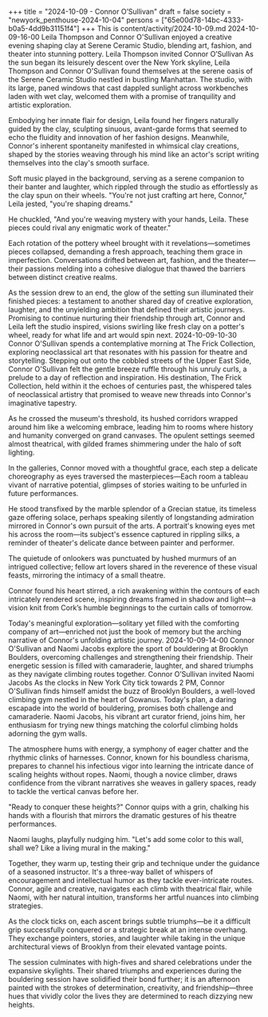 +++
title = "2024-10-09 - Connor O’Sullivan"
draft = false
society = "newyork_penthouse-2024-10-04"
persons = ["65e00d78-14bc-4333-b0a5-4dd9b31151f4"]
+++
This is content/activity/2024-10-09.md
2024-10-09-16-00
Leila Thompson and Connor O'Sullivan enjoyed a creative evening shaping clay at Serene Ceramic Studio, blending art, fashion, and theater into stunning pottery.
Leila Thompson invited Connor O’Sullivan
As the sun began its leisurely descent over the New York skyline, Leila Thompson and Connor O'Sullivan found themselves at the serene oasis of the Serene Ceramic Studio nestled in bustling Manhattan. The studio, with its large, paned windows that cast dappled sunlight across workbenches laden with wet clay, welcomed them with a promise of tranquility and artistic exploration.

Embodying her innate flair for design, Leila found her fingers naturally guided by the clay, sculpting sinuous, avant-garde forms that seemed to echo the fluidity and innovation of her fashion designs. Meanwhile, Connor's inherent spontaneity manifested in whimsical clay creations, shaped by the stories weaving through his mind like an actor's script writing themselves into the clay's smooth surface.

Soft music played in the background, serving as a serene companion to their banter and laughter, which rippled through the studio as effortlessly as the clay spun on their wheels. "You're not just crafting art here, Connor," Leila jested, "you're shaping dreams."

He chuckled, "And you're weaving mystery with your hands, Leila. These pieces could rival any enigmatic work of theater."

Each rotation of the pottery wheel brought with it revelations—sometimes pieces collapsed, demanding a fresh approach, teaching them grace in imperfection. Conversations drifted between art, fashion, and the theater—their passions melding into a cohesive dialogue that thawed the barriers between distinct creative realms. 

As the session drew to an end, the glow of the setting sun illuminated their finished pieces: a testament to another shared day of creative exploration, laughter, and the unyielding ambition that defined their artistic journeys. Promising to continue nurturing their friendship through art, Connor and Leila left the studio inspired, visions swirling like fresh clay on a potter's wheel, ready for what life and art would spin next.
2024-10-09-10-30
Connor O'Sullivan spends a contemplative morning at The Frick Collection, exploring neoclassical art that resonates with his passion for theatre and storytelling.
Stepping out onto the cobbled streets of the Upper East Side, Connor O'Sullivan felt the gentle breeze ruffle through his unruly curls, a prelude to a day of reflection and inspiration. His destination, The Frick Collection, held within it the echoes of centuries past, the whispered tales of neoclassical artistry that promised to weave new threads into Connor's imaginative tapestry.

As he crossed the museum's threshold, its hushed corridors wrapped around him like a welcoming embrace, leading him to rooms where history and humanity converged on grand canvases. The opulent settings seemed almost theatrical, with gilded frames shimmering under the halo of soft lighting.

In the galleries, Connor moved with a thoughtful grace, each step a delicate choreography as eyes traversed the masterpieces—Each room a tableau vivant of narrative potential, glimpses of stories waiting to be unfurled in future performances.

He stood transfixed by the marble splendor of a Grecian statue, its timeless gaze offering solace, perhaps speaking silently of longstanding admiration mirrored in Connor's own pursuit of the arts. A portrait's knowing eyes met his across the room—its subject's essence captured in rippling silks, a reminder of theater's delicate dance between painter and performer.

The quietude of onlookers was punctuated by hushed murmurs of an intrigued collective; fellow art lovers shared in the reverence of these visual feasts, mirroring the intimacy of a small theatre.

Connor found his heart stirred, a rich awakening within the contours of each intricately rendered scene, inspiring dreams framed in shadow and light—a vision knit from Cork’s humble beginnings to the curtain calls of tomorrow.

Today's meaningful exploration—solitary yet filled with the comforting company of art—enriched not just the book of memory but the arching narrative of Connor's unfolding artistic journey.
2024-10-09-14-00
Connor O'Sullivan and Naomi Jacobs explore the sport of bouldering at Brooklyn Boulders, overcoming challenges and strengthening their friendship. Their energetic session is filled with camaraderie, laughter, and shared triumphs as they navigate climbing routes together.
Connor O’Sullivan invited Naomi Jacobs
As the clocks in New York City tick towards 2 PM, Connor O'Sullivan finds himself amidst the buzz of Brooklyn Boulders, a well-loved climbing gym nestled in the heart of Gowanus. Today's plan, a daring escapade into the world of bouldering, promises both challenge and camaraderie. Naomi Jacobs, his vibrant art curator friend, joins him, her enthusiasm for trying new things matching the colorful climbing holds adorning the gym walls.

The atmosphere hums with energy, a symphony of eager chatter and the rhythmic clinks of harnesses. Connor, known for his boundless charisma, prepares to channel his infectious vigor into learning the intricate dance of scaling heights without ropes. Naomi, though a novice climber, draws confidence from the vibrant narratives she weaves in gallery spaces, ready to tackle the vertical canvas before her.

"Ready to conquer these heights?" Connor quips with a grin, chalking his hands with a flourish that mirrors the dramatic gestures of his theatre performances.

Naomi laughs, playfully nudging him. "Let's add some color to this wall, shall we? Like a living mural in the making."

Together, they warm up, testing their grip and technique under the guidance of a seasoned instructor. It's a three-way ballet of whispers of encouragement and intellectual humor as they tackle ever-intricate routes. Connor, agile and creative, navigates each climb with theatrical flair, while Naomi, with her natural intuition, transforms her artful nuances into climbing strategies.

As the clock ticks on, each ascent brings subtle triumphs—be it a difficult grip successfully conquered or a strategic break at an intense overhang. They exchange pointers, stories, and laughter while taking in the unique architectural views of Brooklyn from their elevated vantage points.

The session culminates with high-fives and shared celebrations under the expansive skylights. Their shared triumphs and experiences during the bouldering session have solidified their bond further; it is an afternoon painted with the strokes of determination, creativity, and friendship—three hues that vividly color the lives they are determined to reach dizzying new heights.
